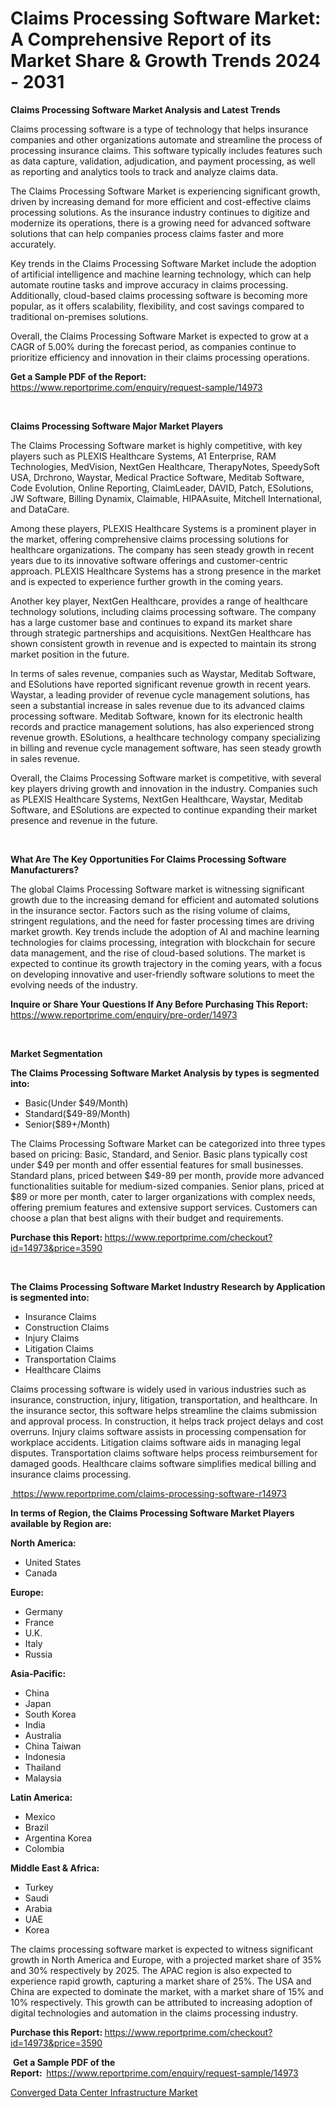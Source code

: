 <p><h1>Claims Processing Software Market: A Comprehensive Report of its Market Share & Growth Trends 2024 - 2031</h1></p><p><strong>Claims Processing Software Market Analysis and Latest Trends</strong></p>
<p><p>Claims processing software is a type of technology that helps insurance companies and other organizations automate and streamline the process of processing insurance claims. This software typically includes features such as data capture, validation, adjudication, and payment processing, as well as reporting and analytics tools to track and analyze claims data.</p><p>The Claims Processing Software Market is experiencing significant growth, driven by increasing demand for more efficient and cost-effective claims processing solutions. As the insurance industry continues to digitize and modernize its operations, there is a growing need for advanced software solutions that can help companies process claims faster and more accurately.</p><p>Key trends in the Claims Processing Software Market include the adoption of artificial intelligence and machine learning technology, which can help automate routine tasks and improve accuracy in claims processing. Additionally, cloud-based claims processing software is becoming more popular, as it offers scalability, flexibility, and cost savings compared to traditional on-premises solutions.</p><p>Overall, the Claims Processing Software Market is expected to grow at a CAGR of 5.00% during the forecast period, as companies continue to prioritize efficiency and innovation in their claims processing operations.</p></p>
<p><strong>Get a Sample PDF of the Report:&nbsp;</strong> <a href="https://www.reportprime.com/enquiry/request-sample/14973">https://www.reportprime.com/enquiry/request-sample/14973</a></p>
<p>&nbsp;</p>
<p><strong>Claims Processing Software Major Market Players</strong></p>
<p><p>The Claims Processing Software market is highly competitive, with key players such as PLEXIS Healthcare Systems, A1 Enterprise, RAM Technologies, MedVision, NextGen Healthcare, TherapyNotes, SpeedySoft USA, Drchrono, Waystar, Medical Practice Software, Meditab Software, Code Evolution, Online Reporting, ClaimLeader, DAVID, Patch, ESolutions, JW Software, Billing Dynamix, Claimable, HIPAAsuite, Mitchell International, and DataCare.</p><p>Among these players, PLEXIS Healthcare Systems is a prominent player in the market, offering comprehensive claims processing solutions for healthcare organizations. The company has seen steady growth in recent years due to its innovative software offerings and customer-centric approach. PLEXIS Healthcare Systems has a strong presence in the market and is expected to experience further growth in the coming years.</p><p>Another key player, NextGen Healthcare, provides a range of healthcare technology solutions, including claims processing software. The company has a large customer base and continues to expand its market share through strategic partnerships and acquisitions. NextGen Healthcare has shown consistent growth in revenue and is expected to maintain its strong market position in the future.</p><p>In terms of sales revenue, companies such as Waystar, Meditab Software, and ESolutions have reported significant revenue growth in recent years. Waystar, a leading provider of revenue cycle management solutions, has seen a substantial increase in sales revenue due to its advanced claims processing software. Meditab Software, known for its electronic health records and practice management solutions, has also experienced strong revenue growth. ESolutions, a healthcare technology company specializing in billing and revenue cycle management software, has seen steady growth in sales revenue.</p><p>Overall, the Claims Processing Software market is competitive, with several key players driving growth and innovation in the industry. Companies such as PLEXIS Healthcare Systems, NextGen Healthcare, Waystar, Meditab Software, and ESolutions are expected to continue expanding their market presence and revenue in the future.</p></p>
<p>&nbsp;</p>
<p><strong>What Are The Key Opportunities For Claims Processing Software Manufacturers?</strong></p>
<p><p>The global Claims Processing Software market is witnessing significant growth due to the increasing demand for efficient and automated solutions in the insurance sector. Factors such as the rising volume of claims, stringent regulations, and the need for faster processing times are driving market growth. Key trends include the adoption of AI and machine learning technologies for claims processing, integration with blockchain for secure data management, and the rise of cloud-based solutions. The market is expected to continue its growth trajectory in the coming years, with a focus on developing innovative and user-friendly software solutions to meet the evolving needs of the industry.</p></p>
<p><strong>Inquire or Share Your Questions If Any Before Purchasing This Report:</strong> <a href="https://www.reportprime.com/enquiry/pre-order/14973">https://www.reportprime.com/enquiry/pre-order/14973</a></p>
<p>&nbsp;</p>
<p><strong>Market Segmentation</strong></p>
<p><strong>The Claims Processing Software Market Analysis by types is segmented into:</strong></p>
<p><ul><li>Basic(Under $49/Month)</li><li>Standard($49-89/Month)</li><li>Senior($89+/Month)</li></ul></p>
<p><p>The Claims Processing Software Market can be categorized into three types based on pricing: Basic, Standard, and Senior. Basic plans typically cost under $49 per month and offer essential features for small businesses. Standard plans, priced between $49-89 per month, provide more advanced functionalities suitable for medium-sized companies. Senior plans, priced at $89 or more per month, cater to larger organizations with complex needs, offering premium features and extensive support services. Customers can choose a plan that best aligns with their budget and requirements.</p></p>
<p><strong>Purchase this Report:&nbsp;</strong><a href="https://www.reportprime.com/checkout?id=14973&price=3590">https://www.reportprime.com/checkout?id=14973&price=3590</a></p>
<p>&nbsp;</p>
<p><strong>The Claims Processing Software Market Industry Research by Application is segmented into:</strong></p>
<p><ul><li>Insurance Claims</li><li>Construction Claims</li><li>Injury Claims</li><li>Litigation Claims</li><li>Transportation Claims</li><li>Healthcare Claims</li></ul></p>
<p><p>Claims processing software is widely used in various industries such as insurance, construction, injury, litigation, transportation, and healthcare. In the insurance sector, this software helps streamline the claims submission and approval process. In construction, it helps track project delays and cost overruns. Injury claims software assists in processing compensation for workplace accidents. Litigation claims software aids in managing legal disputes. Transportation claims software helps process reimbursement for damaged goods. Healthcare claims software simplifies medical billing and insurance claims processing.</p></p>
<p><a href="https://www.reportprime.com/claims-processing-software-r14973">&nbsp;https://www.reportprime.com/claims-processing-software-r14973</a></p>
<p><strong>In terms of Region, the Claims Processing Software Market Players available by Region are:</strong></p>
<p>
    <p> <strong> North America: </strong>
        <ul>
            <li>United States</li>
            <li>Canada</li>
        </ul>
        </p> 
    <p> <strong> Europe: </strong>
        <ul>
            <li>Germany</li>
            <li>France</li>
            <li>U.K.</li>
            <li>Italy</li>
            <li>Russia</li>
        </ul>
        </p> 
    <p> <strong> Asia-Pacific: </strong>
        <ul>
            <li>China</li>
            <li>Japan</li>
            <li>South Korea</li>
            <li>India</li>
            <li>Australia</li>
            <li>China Taiwan</li>
            <li>Indonesia</li>
            <li>Thailand</li>
            <li>Malaysia</li>
        </ul>
        </p> 
    <p> <strong> Latin America: </strong>
        <ul>
            <li>Mexico</li>
            <li>Brazil</li>
            <li>Argentina Korea</li>
            <li>Colombia</li>
        </ul>
        </p> 
    <p> <strong> Middle East & Africa: </strong>
        <ul>
            <li>Turkey</li>
            <li>Saudi</li>
            <li>Arabia</li>
            <li>UAE</li>
            <li>Korea</li>
        </ul>
    </p>
    </p>
<p><p>The claims processing software market is expected to witness significant growth in North America and Europe, with a projected market share of 35% and 30% respectively by 2025. The APAC region is also expected to experience rapid growth, capturing a market share of 25%. The USA and China are expected to dominate the market, with a market share of 15% and 10% respectively. This growth can be attributed to increasing adoption of digital technologies and automation in the claims processing industry.</p></p>
<p><strong>Purchase this Report: </strong><a href="https://www.reportprime.com/checkout?id=14973&price=3590">https://www.reportprime.com/checkout?id=14973&price=3590</a></p>
<p>&nbsp;<strong>Get a Sample PDF of the Report:&nbsp;&nbsp;</strong><a href="https://www.reportprime.com/enquiry/request-sample/14973">https://www.reportprime.com/enquiry/request-sample/14973</a></p>
<p><strong></strong></p>
<p><p><a href="https://github.com/nusratjahan12006/Market-Research-Report-List-2/blob/main/converged-data-center-infrastructure-market.md">Converged Data Center Infrastructure Market</a></p></p>